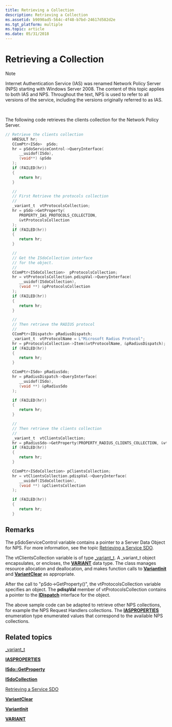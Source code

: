 ```yaml
---
title: Retrieving a Collection
description: Retrieving a Collection
ms.assetid: b9090ad5-564c-4f48-b7bd-24617d582d2e
ms.tgt_platform: multiple
ms.topic: article
ms.date: 05/31/2018
---
```


# Retrieving a Collection

> [!Note]  
> Internet Authentication Service (IAS) was renamed Network Policy Server (NPS) starting with Windows Server 2008. The content of this topic applies to both IAS and NPS. Throughout the text, NPS is used to refer to all versions of the service, including the versions originally referred to as IAS.

 

The following code retrieves the clients collection for the Network Policy Server.


```C++
// Retrieve the clients collection 
   HRESULT hr;
   CComPtr<ISdo>  pSdo;
   hr = pSdoServiceControl->QueryInterface(
      __uuidof(ISdo),
      (void**) &pSdo
   );
   if (FAILED(hr))
   {
      return hr;
   }

   //
   // First Retrieve the protocols collection
   //
   _variant_t  vtProtocolsCollection;
   hr = pSdo->GetProperty(
      PROPERTY_IAS_PROTOCOLS_COLLECTION,
      &vtProtocolsCollection
   );
   if (FAILED(hr))
   {
      return hr;
   }

   //
   // Get the ISdoCollection interface 
   // for the object.
   //
   CComPtr<ISdoCollection>  pProtocolsCollection;
   hr = vtProtocolsCollection.pdispVal->QueryInterface(
      __uuidof(ISdoCollection), 
      (void **) &pProtocolsCollection
   );
   if (FAILED(hr))
   {
      return hr;
   }

   //
   // Then retrieve the RADIUS protocol
   //
   CComPtr<IDispatch> pRadiusDispatch;
   _variant_t  vtProtocolName = L"Microsoft Radius Protocol";
   hr = pProtocolsCollection->Item(&vtProtocolName, &pRadiusDispatch);
   if (FAILED(hr))
   {
      return hr;
   }

   CComPtr<ISdo> pRadiusSdo;
   hr = pRadiusDispatch->QueryInterface(      
      __uuidof(ISdo), 
      (void **) &pRadiusSdo
   );

   if (FAILED(hr))
   {
      return hr;
   }

   //
   // Then retrieve the clients collection
   //
   _variant_t  vtClientsCollection;
   hr = pRadiusSdo->GetProperty(PROPERTY_RADIUS_CLIENTS_COLLECTION, &vtClientsCollection);
   if (FAILED(hr))
   {
      return hr;
   }

   CComPtr<ISdoCollection> pClientsCollection;
   hr = vtClientsCollection.pdispVal->QueryInterface(      
      __uuidof(ISdoCollection), 
      (void **) &pClientsCollection
   );

   if (FAILED(hr))
   {
      return hr;
   }

```



## Remarks

The pSdoServiceControl variable contains a pointer to a Server Data Object for NPS. For more information, see the topic [Retrieving a Service SDO](https://docs.microsoft.com/windows/desktop/Nps/sdo-retrieving-a-service-sdo).

The vtClientsCollection variable is of type [\_variant\_t](https://msdn.microsoft.com/library/Aa278648.aspx). A \_variant\_t object encapsulates, or encloses, the [**VARIANT**](https://msdn.microsoft.com/library/ms221627(v=VS.71).aspx) data type. The class manages resource allocation and deallocation, and makes function calls to [**VariantInit**](https://msdn.microsoft.com/library/ms221402(v=VS.71).aspx) and [**VariantClear**](https://msdn.microsoft.com/library/ms221165(v=VS.71).aspx) as appropriate.

After the call to "pSdo->GetProperty()", the vtProtocolsCollection variable specifies an object. The **pdispVal** member of vtProtocolsCollection contains a pointer to the [**IDispatch**](https://msdn.microsoft.com/library/ms221608(v=VS.71).aspx) interface for the object.

The above sample code can be adapted to retrieve other NPS collections, for example the NPS Request Handlers collections. The [**IASPROPERTIES**](https://docs.microsoft.com/windows/desktop/api/sdoias/ne-sdoias-iasproperties) enumeration type enumerated values that correspond to the available NPS collections.

## Related topics

<dl> <dt>

[\_variant\_t](https://msdn.microsoft.com/library/Aa278648.aspx)
</dt> <dt>

[**IASPROPERTIES**](https://docs.microsoft.com/windows/desktop/api/sdoias/ne-sdoias-iasproperties)
</dt> <dt>

[**ISdo::GetProperty**](https://docs.microsoft.com/windows/desktop/api/sdoias/nf-sdoias-isdo-getproperty)
</dt> <dt>

[**ISdoCollection**](https://docs.microsoft.com/windows/desktop/api/sdoias/nn-sdoias-isdocollection)
</dt> <dt>

[Retrieving a Service SDO](https://docs.microsoft.com/windows/desktop/Nps/sdo-retrieving-a-service-sdo)
</dt> <dt>

[**VariantClear**](https://msdn.microsoft.com/library/ms221165(v=VS.71).aspx)
</dt> <dt>

[**VariantInit**](https://msdn.microsoft.com/library/ms221402(v=VS.71).aspx)
</dt> <dt>

[**VARIANT**](https://msdn.microsoft.com/library/ms221627(v=VS.71).aspx)
</dt> </dl>

 

 




